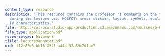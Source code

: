 ```yaml
---
content_type: resource
description: 'This resource contains the professor''s comments on the topics covered
  during the lecture viz. MOSFET: cross section, layout, symbols, qualitative operation,
  IV characteristics.'
file: https://ol-ocw-studio-app-production.s3.amazonaws.com/courses/6-012-microelectronic-devices-and-circuits-fall-2005/f12f87c6bb168525a44a32a89c7d1ae7_lecture9annotat.pdf
file_type: application/pdf
resourcetype: Document
title: lecture9annotat.pdf
uid: f12f87c6-bb16-8525-a44a-32a89c7d1ae7
---
```

